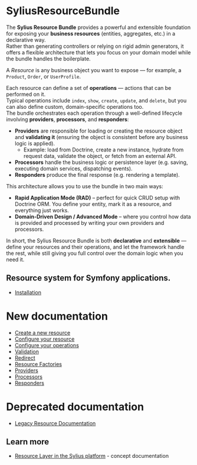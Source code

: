 # SyliusResourceBundle

The **Sylius Resource Bundle** provides a powerful and extensible foundation for exposing your **business resources** (entities, aggregates, etc.) in a declarative way.  
Rather than generating controllers or relying on rigid admin generators, it offers a flexible architecture that lets you focus on your domain model while the bundle handles the boilerplate.

A *Resource* is any business object you want to expose — for example, a `Product`, `Order`, or `UserProfile`.  

Each resource can define a set of **operations** — actions that can be performed on it.  
Typical operations include `index`, `show`, `create`, `update`, and `delete`, but you can also define custom, domain-specific operations too.  
The bundle orchestrates each operation through a well-defined lifecycle involving **providers**, **processors**, and **responders**:

- **Providers** are responsible for loading or creating the resource object and **validating it** (ensuring the object is consistent before any business logic is applied).
    - Example: load from Doctrine, create a new instance, hydrate from request data, validate the object, or fetch from an external API.
- **Processors** handle the business logic or persistence layer (e.g. saving, executing domain services, dispatching events).
- **Responders** produce the final response (e.g. rendering a template).

This architecture allows you to use the bundle in two main ways:

- **Rapid Application Mode (RAD)** – perfect for quick CRUD setup with Doctrine ORM. You define your entity, mark it as a resource, and everything just works.
- **Domain-Driven Design / Advanced Mode** – where you control how data is provided and processed by writing your own providers and processors.

In short, the Sylius Resource Bundle is both **declarative** and **extensible** — define your resources and their operations, and let the framework handle the rest, while still giving you full control over the domain logic when you need it.

## Resource system for Symfony applications.

* [Installation](installation.md)

# New documentation
* [Create a new resource](create_new_resource.md)
* [Configure your resource](configure_your_resource.md)
* [Configure your operations](configure_your_operations.md)
* [Validation](validation.md)
* [Redirect](redirect.md)
* [Resource Factories](resource_factories.md)
* [Providers](providers.md)
* [Processors](processors.md)
* [Responders](responders.md)

# Deprecated documentation
* [Legacy Resource Documentation](legacy/index.md)

## Learn more

* [Resource Layer in the Sylius platform](https://docs.sylius.com/the-book/architecture/resource-layer) - concept documentation
